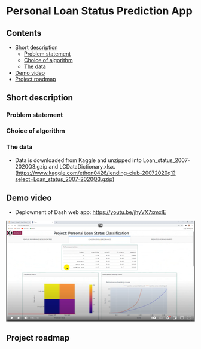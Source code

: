 # Personal Loan Status Prediction App

## Contents

  - [Short description](#short-description)
    - [Problem statement](#problem-statement)
    - [Choice of algorithm](#choice-of-algorithm)
    - [The data](#the-data)
  - [Demo video](#demo-video)
  - [Project roadmap](#project-roadmap)

## Short description

### Problem statement

### Choice of algorithm

### The data
- Data is downloaded from Kaggle and unzipped into Loan_status_2007-2020Q3.gzip and LCDataDictionary.xlsx.
 (https://www.kaggle.com/ethon0426/lending-club-20072020q1?select=Loan_status_2007-2020Q3.gzip)

## Demo video
- Deplowment of Dash web app:
https://youtu.be/jhyVX7xmxlE

![app](https://github.com/minhtrang4078/Personal-Loan-Status-Prediction-App/blob/main/images/video.png)

## Project roadmap

